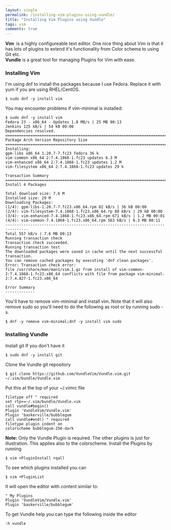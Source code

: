 ```yaml
---
layout: single
permalink: /installing-vim-plugins-using-vundle/
title: "Installing Vim Plugins using Vundle"
tags: vim
comments: true
---
```

 **Vim&nbsp;** is a highly configureable text editor. One nice thing about Vim is that it has lots of plugins to extend it's functionality from Color schema to using Git etc.&nbsp;  
**Vundle** is a great tool for managing Plugins for Vim with ease.

### Installing Vim
I'm using dnf to install the packages because I use Fedora. Replace it with yum if you are using RHEL/CentOS.
```shell
$ sudo dnf -y install vim
```
You may encounter problems if vim-minimal is installed:
```shell
$ sudo dnf -y install vim
Fedora 23 - x86_64 - Updates 1.8 MB/s | 25 MB 00:13
Jenkins 125 kB/s | 54 kB 00:00
Dependencies resolved.
================================================================================
Package Arch Version Repository Size
================================================================================
Installing:
gpm-libs x86_64 1.20.7-7.fc23 fedora 36 k
vim-common x86_64 2:7.4.1868-1.fc23 updates 6.3 M
vim-enhanced x86_64 2:7.4.1868-1.fc23 updates 1.2 M
vim-filesystem x86_64 2:7.4.1868-1.fc23 updates 29 k

Transaction Summary
================================================================================
Install 4 Packages

Total download size: 7.6 M
Installed size: 29 M
Downloading Packages:
(1/4): gpm-libs-1.20.7-7.fc23.x86_64.rpm 82 kB/s | 36 kB 00:00
(2/4): vim-filesystem-7.4.1868-1.fc23.x86_64.rp 88 kB/s | 29 kB 00:00
(3/4): vim-enhanced-7.4.1868-1.fc23.x86_64.rpm 671 kB/s | 1.2 MB 00:01
(4/4): vim-common-7.4.1868-1.fc23.x86_64.rpm 563 kB/s | 6.3 MB 00:11
--------------------------------------------------------------------------------
Total 557 kB/s | 7.6 MB 00:13
Running transaction check
Transaction check succeeded.
Running transaction test
The downloaded packages were saved in cache until the next successful transaction.
You can remove cached packages by executing 'dnf clean packages'.
Error: Transaction check error:
file /usr/share/man/man1/vim.1.gz from install of vim-common-2:7.4.1868-1.fc23.x86_64 conflicts with file from package vim-minimal-2:7.4.827-1.fc23.x86_64

Error Summary
-------------
```
You'll have to remove vim-minimal and install vim. Note that it will also remove sudo so you'll need to do the following as root or by running sudo -s.
```shell
$ dnf -y remove vim-minimal;dnf -y install vim sudo
```
### Installing Vundle
Install git If you don't have it
```shell
$ sudo dnf -y install git
```
Clone the Vundle git repository
```shell
$ git clone https://github.com/VundleVim/Vundle.vim.git ~/.vim/bundle/Vundle.vim
```
Put this at the top of your ~/.vimrc file
```shell
filetype off " required
set rtp+=~/.vim/bundle/Vundle.vim
call vundle#begin()                
Plugin 'VundleVim/Vundle.vim'          
Plugin 'baskerville/bubblegum       
call vundle#end() " required       
filetype plugin indent on
colorscheme bubblegum-256-dark
```

**Note:** Only the Vundle Plugin is required. The other plugins is just for illustration. This applies also to the colorscheme. Install the Plugins by running
```shell
$ vim +PluginInstall +qall
```
To see which plugins installed you can

```shell
$ vim +PluginList
```

It will open the editor with content similar to:
```
" My Plugins
Plugin 'VundleVim/Vundle.vim'
Plugin 'baskerville/bubblegum'
```
To get Vundle help you can type the following inside the editor
```vim
:h vundle
```
